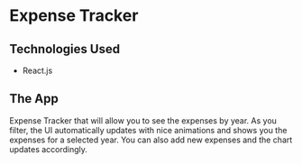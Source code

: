 # Expense Tracker

## Technologies Used
* React.js

## The App

Expense Tracker that will allow you to see the expenses by year. As you filter, the UI automatically updates with nice animations and shows you the expenses for a selected year. You can also add new expenses and the chart updates accordingly.
